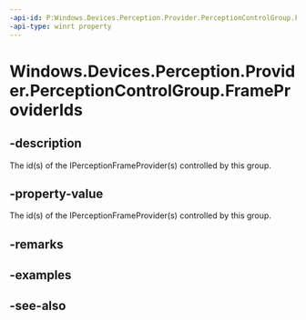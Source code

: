 ----api-id: P:Windows.Devices.Perception.Provider.PerceptionControlGroup.FrameProviderIds
-api-type: winrt property
---<!-- Property syntaxpublic Windows.Foundation.Collections.IVectorView<string> FrameProviderIds { get; }--># Windows.Devices.Perception.Provider.PerceptionControlGroup.FrameProviderIds## -descriptionThe id(s) of the IPerceptionFrameProvider(s) controlled by this group.## -property-valueThe id(s) of the IPerceptionFrameProvider(s) controlled by this group.## -remarks## -examples## -see-also